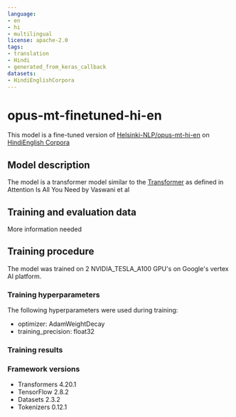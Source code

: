 ```yaml
---
language:
- en
- hi
- multilingual
license: apache-2.0
tags:
- translation
- Hindi
- generated_from_keras_callback
datasets:
- HindiEnglishCorpora
---
```


# opus-mt-finetuned-hi-en

This model is a fine-tuned version of [Helsinki-NLP/opus-mt-hi-en](https://huggingface.co/Helsinki-NLP/opus-mt-hi-en) on [HindiEnglish Corpora](https://www.clarin.eu/resource-families/parallel-corpora)


## Model description

The model is a transformer model similar to the [Transformer](https://arxiv.org/abs/1706.03762?context=cs) as defined in Attention Is All You Need by Vaswani et al

## Training and evaluation data

More information needed

## Training procedure

The model was trained on 2 NVIDIA_TESLA_A100 GPU's on Google's vertex AI platform.

### Training hyperparameters

The following hyperparameters were used during training:
- optimizer: AdamWeightDecay
- training_precision: float32

### Training results



### Framework versions

- Transformers 4.20.1
- TensorFlow 2.8.2
- Datasets 2.3.2
- Tokenizers 0.12.1
